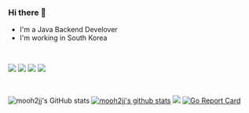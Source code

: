 ### Hi there 👋

* I'm a Java Backend Develover
* I'm working in South Korea

<br>

<a href="https://velog.io/@mooh2jj" target="_blank"><img src="https://img.shields.io/badge/velog-3DDC84?style=flat-square&logo=velog&logoColor=white"/></a>
<a href="https://velog.io/@mooh2jj" target="_blank"><img src="https://img.shields.io/badge/Naver-3DDC84?style=flat-square&logo=Naver&logoColor=white"/></a>
<a href="https://velog.io/@mooh2jj" target="_blank"><img src="https://img.shields.io/badge/Kakao-FFE650?style=flat-square&logo=Kakao&logoColor=white"/></a>
<a href="https://velog.io/@mooh2jj" target="_blank"><img src="https://img.shields.io/badge/Facebook-0000FF?style=flat-square&logo=Facebook&logoColor=white"/></a>

<br>

![mooh2jj's GitHub stats](https://github-readme-stats.vercel.app/api?username=mooh2jj&show_icons=true&theme=radical)
[![mooh2jj's github stats](https://github-readme-stats.vercel.app/api/top-langs/?username=mooh2jj&show_icons=true&hide_border=true&title_color=004386&icon_color=004386&layout=compact)](https://github.com/mooh2jj)
<a href="https://hits.seeyoufarm.com"><img src="https://hits.seeyoufarm.com/api/count/incr/badge.svg?url=https%3A%2F%2Fgithub.com%2Fgjbae1212%2Fhit-counter%2FREADME&count_bg=%2379C83D&title_bg=%23555555&icon=go.svg&icon_color=%2300ADD8&title=hits&edge_flat=false"/></a>
<a href="https://goreportcard.com/report/github.com/gjbae1212/hit-counter"><img src="https://goreportcard.com/badge/github.com/gjbae1212/hit-counter" alt="Go Report Card" /></a> 
</p>

